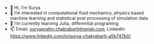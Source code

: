 - 👋 Hi, I’m Surya
- 👀 I’m interested in computational fluid mechanics, physics based machine learning and statistical post processing of simulation data. 
- 🌱 I’m currently learning Julia, differential programing 
- 📫 Email: suryapratim.chakrabarti@gmail.com, LinkedIn: https://www.linkedin.com/in/surya-chakrabarti-a5b747b0/

<!---
surya-chak/surya-chak is a ✨ special ✨ repository because its `README.md` (this file) appears on your GitHub profile.
You can click the Preview link to take a look at your changes.
--->
